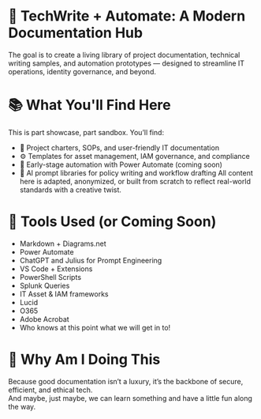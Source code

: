 # 🧩 TechWrite + Automate: A Modern Documentation Hub
The goal is to create a living library of project documentation, technical writing samples, and automation prototypes — designed to streamline IT operations, identity governance, and beyond.
# 📚 What You'll Find Here
This is part showcase, part sandbox. You’ll find:
- 📝 Project charters, SOPs, and user-friendly IT documentation
- ⚙️ Templates for asset management, IAM governance, and compliance
- 🤖 Early-stage automation with Power Automate (coming soon)
- 💬 AI prompt libraries for policy writing and workflow drafting
All content here is adapted, anonymized, or built from scratch to reflect real-world standards with a creative twist.
# 🔧 Tools Used (or Coming Soon)
- Markdown + Diagrams.net
- Power Automate
- ChatGPT and Julius for Prompt Engineering
- VS Code + Extensions
- PowerShell Scripts
- Splunk Queries
- IT Asset & IAM frameworks
- Lucid
- O365
- Adobe Acrobat
- Who knows at this point what we will get in to!
# 🌱 Why Am I Doing This
Because good documentation isn’t a luxury, it’s the backbone of secure, efficient, and ethical tech.  
And maybe, just maybe, we can learn something and have a little fun along the way.

<!---
j-elliott1/j-elliott1 is a ✨ special ✨ repository because its `README.md` (this file) appears on your GitHub profile.
You can click the Preview link to take a look at your changes.
--->
